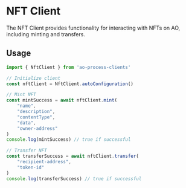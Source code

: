 # NFT Client

The NFT Client provides functionality for interacting with NFTs on AO, including minting and transfers.

## Usage

```typescript
import { NftClient } from 'ao-process-clients'

// Initialize client
const nftClient = NftClient.autoConfiguration()

// Mint NFT
const mintSuccess = await nftClient.mint(
    "name",
    "description",
    "contentType",
    "data",
    "owner-address"
)
console.log(mintSuccess) // true if successful

// Transfer NFT
const transferSuccess = await nftClient.transfer(
    "recipient-address",
    "token-id"
)
console.log(transferSuccess) // true if successful
```